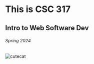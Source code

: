 # This is CSC 317
## Intro to Web Software Dev
###### Spring 2024
![cutecat](https://github.com/adeamulaku/skills-communicate-using-markdown/assets/93317760/6220469e-a25d-4f58-b99f-4818c28d9e84)
